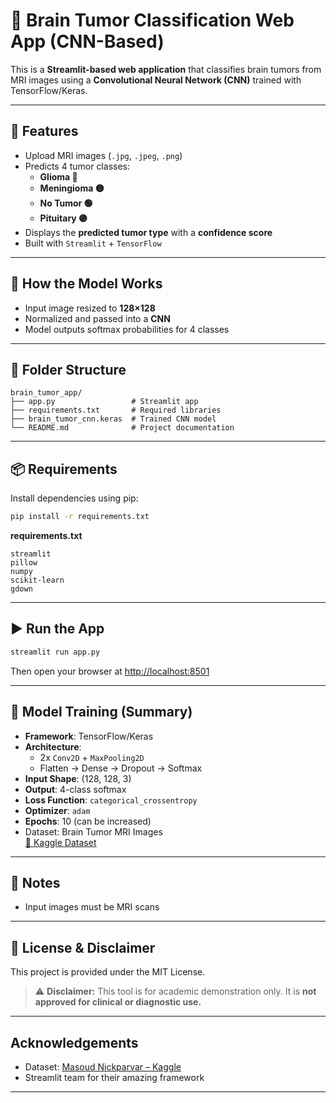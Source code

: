 # 🧠 Brain Tumor Classification Web App (CNN-Based)

This is a **Streamlit-based web application** that classifies brain tumors from MRI images using a **Convolutional Neural Network (CNN)** trained with TensorFlow/Keras.

---

## 🎯 Features

- Upload MRI images (`.jpg`, `.jpeg`, `.png`)
- Predicts 4 tumor classes:
  - **Glioma 🔴**
  - **Meningioma 🟡**
  - **No Tumor 🟢**
  - **Pituitary 🟣**
- Displays the **predicted tumor type** with a **confidence score**
- Built with `Streamlit` + `TensorFlow`

---

## 🧠 How the Model Works

- Input image resized to **128×128**
- Normalized and passed into a **CNN**
- Model outputs softmax probabilities for 4 classes

---

## 📁 Folder Structure

```
brain_tumor_app/
├── app.py                 # Streamlit app
├── requirements.txt       # Required libraries
├── brain_tumor_cnn.keras  # Trained CNN model
└── README.md              # Project documentation
```

---

## 📦 Requirements

Install dependencies using pip:

```bash
pip install -r requirements.txt
```

**requirements.txt**
```
streamlit
pillow
numpy
scikit-learn
gdown
```

---

## ▶️ Run the App

```bash
streamlit run app.py
```

Then open your browser at [http://localhost:8501](http://localhost:8501)

---

## 🧪 Model Training (Summary)

- **Framework**: TensorFlow/Keras  
- **Architecture**:
  - 2x `Conv2D` + `MaxPooling2D`
  - Flatten → Dense → Dropout → Softmax
- **Input Shape**: (128, 128, 3)
- **Output**: 4-class softmax
- **Loss Function**: `categorical_crossentropy`
- **Optimizer**: `adam`
- **Epochs**: 10 (can be increased)
- Dataset: Brain Tumor MRI Images  
  [📁 Kaggle Dataset](https://www.kaggle.com/datasets/masoudnickparvar/brain-tumor-mri-dataset)

---

## 📌 Notes

- Input images must be MRI scans

---

## 📄 License & Disclaimer

This project is provided under the MIT License.

> ⚠️ **Disclaimer:** This tool is for academic demonstration only. It is **not approved for clinical or diagnostic use.**

---

## Acknowledgements

- Dataset: [Masoud Nickparvar – Kaggle](https://www.kaggle.com/datasets/masoudnickparvar/brain-tumor-mri-dataset)
- Streamlit team for their amazing framework

---
